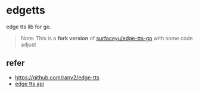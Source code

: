 # edgetts
edge tts lib for go.

> Note: This is  a **fork version** of [surfaceyu/edge-tts-go](https://github.com/surfaceyu/edge-tts-go/) with some code adjust

## refer
+ https://github.com/rany2/edge-tts
+ [edge tts api](https://gist.github.com/czyt/a2d83de838c9b65ab14fc18136f53bc6)
